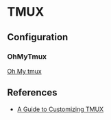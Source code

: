 # TMUX

## Configuration

### OhMyTmux

[Oh My tmux](https://github.com/gpakosz/.tmux)



## References

* [A Guide to Customizing TMUX](https://www.hamvocke.com/blog/a-guide-to-customizing-your-tmux-conf/)

